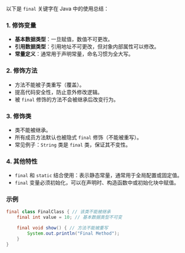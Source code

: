以下是 `final` 关键字在 Java 中的使用总结：

### 1. **修饰变量**
- **基本数据类型**：一旦赋值，数值不可更改。
- **引用数据类型**：引用地址不可更改，但对象内部属性可以修改。
- **常量定义**：通常用于声明常量，命名习惯为全大写。

### 2. **修饰方法**
- 方法不能被子类重写（覆盖）。
- 提高代码安全性，防止意外修改逻辑。
- 被 `final` 修饰的方法不会被继承后改变行为。

### 3. **修饰类**
- 类不能被继承。
- 所有成员方法默认也被隐式 `final` 修饰（不能被重写）。
- 常见例子：`String` 类是 `final` 类，保证其不变性。

### 4. **其他特性**
- `final` 和 `static` 结合使用：表示静态常量，通常用于全局配置或固定值。
- `final` 变量必须初始化，可以在声明时、构造函数中或初始化块中赋值。

### 示例
```java
final class FinalClass { // 该类不能被继承
    final int value = 10; // 基本数据类型不可变

    final void show() { // 方法不能被重写
        System.out.println("Final Method");
    }
}
```

